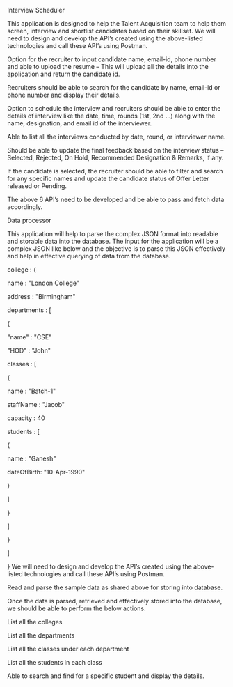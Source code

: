  Interview Scheduler 

This application is designed to help the Talent Acquisition team to help them screen, interview and shortlist candidates based on their skillset. We will need to design and develop the API’s created using the above-listed technologies and call these API’s using Postman. 

Option for the recruiter to input candidate name, email-id, phone number and able to upload the resume – This will upload all the details into the application and return the candidate id. 

Recruiters should be able to search for the candidate by name, email-id or phone number and display their details. 

Option to schedule the interview and recruiters should be able to enter the details of interview like the date, time, rounds (1st, 2nd …) along with the name, designation, and email id of the interviewer. 

Able to list all the interviews conducted by date, round, or interviewer name. 

Should be able to update the final feedback based on the interview status – Selected, Rejected, On Hold, Recommended Designation & Remarks, if any. 

If the candidate is selected, the recruiter should be able to filter and search for any specific names and update the candidate status of Offer Letter released or Pending. 

The above 6 API’s need to be developed and be able to pass and fetch data accordingly. 

Data processor 

This application will help to parse the complex JSON format into readable and storable data into the database. The input for the application will be a complex JSON like below and the objective is to parse this JSON effectively and help in effective querying of data from the database. 

college : { 

name : "London College" 

address : "Birmingham" 

departments : [ 

{ 

"name" : "CSE" 

"HOD" : "John" 

classes : [ 

{ 

name : "Batch-1" 

staffName : "Jacob" 

capacity : 40 

students  : [ 

{ 

name : "Ganesh" 

dateOfBirth: "10-Apr-1990" 

} 

] 

} 

] 

} 

] 

} 
We will need to design and develop the API’s created using the above-listed technologies and call these API’s using Postman. 

Read and parse the sample data as shared above for storing into database. 

Once the data is parsed, retrieved and effectively stored into the database, we should be able to perform the below actions. 

List all the colleges 

List all the departments 

List all the classes under each department 

List all the students in each class 

Able to search and find for a specific student and display the details. 

